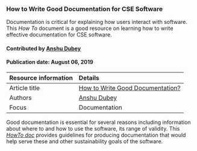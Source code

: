 ### How to Write Good Documentation for CSE Software
<!-- deck text start --> 
Documentation is critical for explaining how users interact with software. This *How To* document is a good resource on learning how to write effective documentation for CSE software.
<!-- deck text end --> 

#### Contributed by [Anshu Dubey](https://github.com/adubey64)
#### Publication date: August 06, 2019

Resource information | Details
:--- | :--- 
Article title  | [How to Write Good Documentation?](https://ideas-productivity.org/wordpress/wp-content/uploads/2016/04/IDEAS-DocumentationHowToWriteGoodDocumentation-V0.1.pdf "How to Write Good Documentation?")
Authors | [Anshu Dubey](https://github.com/adubey64)
Focus | Documentation


Good documentation is essential for several reasons including information about where to and how to use the software, its range of validity.  This *[HowTo doc](https://ideas-productivity.org/wordpress/wp-content/uploads/2016/04/IDEAS-DocumentationHowToWriteGoodDocumentation-V0.1.pdf "How to Write Good Documentation?")* provides guidelines for producing documentation that would help serve these and other sustainability goals of the software.


<!---
Publish: yes
Categories: development
Topics: documentation
Tags: document, howto
Level: 1
Prerequisites: defaults
Aggregate: none
--->
